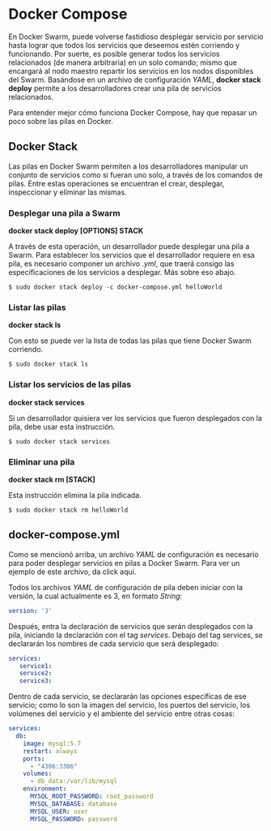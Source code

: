 # Docker Compose
 En Docker Swarm, puede volverse fastidioso desplegar servicio por servicio hasta lograr que todos los servicios que deseemos estén corriendo y funcionando. Por suerte, es posible generar todos los servicios relacionados (de manera arbitraria) en un solo comando; mismo que encargará al nodo maestro repartir los servicios en los nodos disponibles del Swarm. Basándose en un archivo de configuración _YAML_, **docker stack deploy** permite a los desarrolladores crear una pila de servicios relacionados.

 Para entender mejor cómo funciona Docker Compose, hay que repasar un poco sobre las pilas en Docker.

 ## Docker Stack

 Las pilas en Docker Swarm permiten a los desarrolladores manipular un conjunto de servicios como si fueran uno solo, a través de los comandos de pilas. Entre estas operaciones se encuentran el crear, desplegar, inspeccionar y eliminar las mismas.

  ### Desplegar una pila a Swarm

  **docker stack deploy [OPTIONS] STACK**

  A través de esta operación, un desarrollador puede desplegar una pila a Swarm. Para establecer los servicios que el desarrollador requiere en esa pila, es necesario componer un archivo _.yml_, que traerá consigo las especificaciones de los servicios a desplegar. Más sobre eso abajo.

  ```
  $ sudo docker stack deploy -c docker-compose.yml helloWorld
  ```

  ### Listar las pilas

  **docker stack ls**
 
  Con esto se puede ver la lista de todas las pilas que tiene Docker Swarm corriendo.

  ```
  $ sudo docker stack ls
  ```
  ### Listar los servicios de las pilas

  **docker stack services**

  Si un desarrollador quisiera ver los servicios que fueron desplegados con la pila, debe usar esta instrucción. 

  ```
  $ sudo docker stack services
  ```
  ### Eliminar una pila

  **docker stack rm [STACK]**

  Esta instrucción elimina la pila indicada.

  ```
  $ sudo docker stack rm helloWorld
  ```

  ## docker-compose.yml

  Como se mencionó arriba, un archivo _YAML_ de configuración es necesario para poder desplegar servicios en pilas a Docker Swarm. Para ver un ejemplo de este archivo, da click aquí.

  Todos los archivos _YAML_ de configuración de pila deben iniciar con la versión, la cual actualmente es 3, en formato _String_:

  ```yml
  version: '3'
  ```
  
  Después, entra la declaración de servicios que serán desplegados con la pila, iniciando la declaración con el tag _services_.
  Debajo del tag services, se declararán los nombres de cada servicio que será desplegado:

  ```yml
  services:
     service1:
     service2:
     service3:
  ```
  Dentro de cada servicio, se declararán las opciones específicas de ese servicio; como lo son la imagen del servicio, los puertos del servicio, los volúmenes del servicio y el ambiente del servicio entre otras cosas:

  ```yml
  services:
    db:
      image: mysql:5.7
      restart: always
      ports:
        - "4306:3306"
      volumes:
        - db_data:/var/lib/mysql
      environment:
        MYSQL_ROOT_PASSWORD: root_password
        MYSQL_DATABASE: database
        MYSQL_USER: user
        MYSQL_PASSWORD: password
  ```

